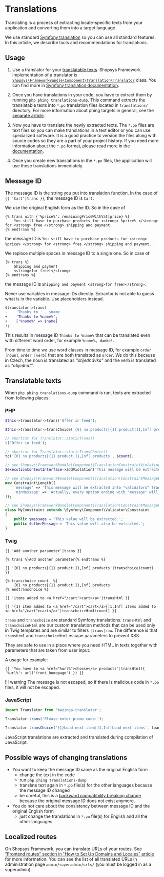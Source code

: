 # Translations

Translating is a process of extracting locale-specific texts from your application and converting them into a target language.

We use standard [Symfony translation](https://symfony.com/doc/current/translation.html) so you can use all standard features.
In this article, we describe tools and recommendations for translations.

## Usage

1. Use a translator for your [translatable texts](#translatable-texts). Shopsys Framework implementation of a translator is [`Shopsys\FrameworkBundle\Component\Translation\Translator`](https://github.com/shopsys/shopsys/blob/master/packages/framework/src/Component/Translation/Translator.php) class.
   You can find more in [Symfony translation documentation](https://symfony.com/doc/current/components/translation/usage.html).

1. Once you have translations in your code, you have to extract them by running `php phing translations-dump`.
   This command extracts the translatable texts into `*.po` translation files located in `translations/` directory.
   For more information about phing targets in general, see the [separate article](./console-commands-for-application-management-phing-targets.md).

1. Now you have to translate the newly extracted texts.
   The `*.po` files are text files so you can make translations in a text editor or you can use specialized software.
   It is a good practice to version the files along with source codes so they are a part of your project history.
   If you need more information about the `*.po` format, please read more in the [documentation](https://docs.transifex.com/formats/gettext).

1. Once you create new translations in the `*.po` files, the application will use these translations immediately.

## Message ID

The message ID is the string you put into translation function. In the case of `{{ 'Cart'|trans }}`, the message ID is `Cart`.

We use the original English form as the ID. So in the case of
```twig
{% trans with {'%price%': remainingPriceWithVat|price} %}
    You still have to purchase products for <strong> %price% </strong> for <strong> free </strong> shipping and payment.
{% endtrans %}
```
the message ID is `You still have to purchase products for <strong> %price% </strong> for <strong> free </strong> shipping and payment.`.

We replace multiple spaces in message ID to a single one. So in case of
```twig
{% trans %}
    Shipping and payment
    <strong>for free!</strong>
{% endtrans %}
```
the message ID is `Shipping and payment <strong>for free!</strong>`.

Never use variables in message IDs directly. Extractor is not able to guess what is in the variable. Use placeholders instead.
```diff
$translator->trans(
-    'Thanks to ' . $name
+    'Thanks to %name%',
+    ['%name%' => $name]
);
```

This results in message ID `Thanks to %name%` that can be translated even with different word order, for example `%name%, danke!`.

From time to time we use word classes in message ID, for example `order [noun]`, `order [verb]` that are both translated as `order`.
We do this because in Czech, the noun is translated as *"objednávka"* and the verb is translated as *"objednat"*.

## Translatable texts

When `php phing translations-dump` command is run, texts are extracted from following places:

### PHP

```php
$this->translator->trans('Offer in feed');

$this->translator->transChoice('{0} no products|{1} product|]1,Inf[ products', $count);

// shortcut for Translator::staticTrans()
t('Offer in feed');

// shortcut for Translator::staticTransChoice()
tc('{0} no products|{1} product|]1,Inf[ products', $count);

// see Shopsys\FrameworkBundle\Component\TranslationConstraintViolationExtractor
$executionContextInterface->addViolation('This message will be extracted into "validators" translation domain');

// see Shopsys\FrameworkBundle\Component\Translation\ConstraintMessageExtractor
new Constraint\Length([
    'message' => 'This message will be extracted into "validators" translation domain',
    'minMessage' => 'Actually, every option ending with "message" will be extracted',
]);

// see Shopsys\FrameworkBundle\Component\Translation\ConstraintMessagePropertyExtractor
class MyConstraint extends \Symfony\Component\Validator\Constraint
{
    public $message = 'This value will be extracted.';
    public $otherMessage = 'This value will also be extracted.';
}
```

### Twig

```twig
{{ 'Add another parameter'|trans }}

{% trans %}Add another parameter{% endtrans %}

{{ '{0} no products|{1} product|]1,Inf[ products'|transchoice(count) }}

{% transchoice count  %}
    {0} no products|{1} product|]1,Inf[ products
{% endtranschoice %}

{{ 'items added to <a href="/cart">cart</a>'|transHtml }}

{{ '{1} item added to <a href="/cart">cart</a>|]1,Inf[ items added to <a href="/cart">cart</a>'|transchoiceHtml(count) }}
```

`trans` and `transchoice` are standard Symfony translations.
`transHtml` and `transchoiceHtml` are our custom translation methods that can be used only in Twig templates and are similar to filters `|trans|raw`.
The difference is that `transHtml` and `transchoiceHtml` escape parameters to prevent XSS.

They are safe to use in a place where you need HTML in texts together with parameters that are taken from user input.

A usage for example:
```twig
{{ 'You have to <a href="%url%">choose</a> products'|transHtml({ '%url%': url('front_homepage') }) }}
```

!!! warning
    The message is not escaped, so if there is malicious code in `*.po` files, it will not be escaped.

### JavaScript

```js
import Translator from 'bazinga-translator';

Translator.trans('Please enter promo code.');

Translator.transChoice('{1}Load next item|]1,Inf[Load next items', loadNextCount);
```

JavaScript translations are extracted and translated during compilation of JavaScript.

## Possible ways of changing translations

* You want to keep the message ID same as the original English form
    * change the text in the code
    * run `php phing translations-dump`
    * translate text again in `*.po` file(s) for the other languages because the message ID changed
    * be careful, this is a [backward compatibility breaking change](../contributing/backward-compatibility-promise.md#translation-messages) because the original message ID does not exist anymore.
* You do not care about the consistency between message ID and the original English form
    * just change the translations in `*.po` file(s) for English and all the other languages

## Localized routes
On Shopsys Framework, you can translate URLs of your routes.
See ["Frontend routes" section in "How to Set Up Domains and Locales" article](./how-to-set-up-domains-and-locales.md#32-frontend-routes) for more information.
You can see the list of all translated URLs in administration page `admin/superadmin/urls/` (you must be logged in as a superadmin).
